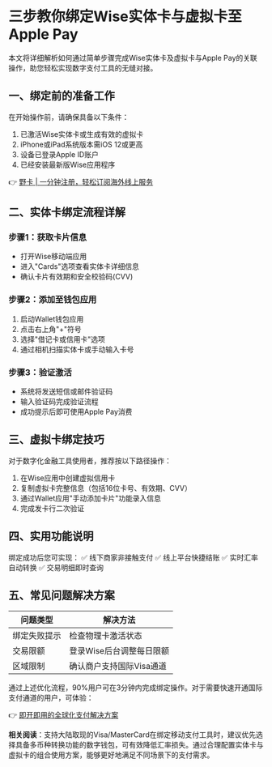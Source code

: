 # 三步教你绑定Wise实体卡与虚拟卡至Apple Pay

本文将详细解析如何通过简单步骤完成Wise实体卡及虚拟卡与Apple Pay的关联操作，助您轻松实现数字支付工具的无缝对接。

## 一、绑定前的准备工作
在开始操作前，请确保具备以下条件：
1. 已激活Wise实体卡或生成有效的虚拟卡
2. iPhone或iPad系统版本需iOS 12或更高
3. 设备已登录Apple ID账户
4. 已经安装最新版Wise应用程序

👉 [野卡 | 一分钟注册，轻松订阅海外线上服务](https://bbtdd.com/yeka)

## 二、实体卡绑定流程详解
### 步骤1：获取卡片信息
- 打开Wise移动端应用
- 进入"Cards"选项查看实体卡详细信息
- 确认卡片有效期和安全校验码(CVV)

### 步骤2：添加至钱包应用
1. 启动Wallet钱包应用
2. 点击右上角"+"符号
3. 选择"借记卡或信用卡"选项
4. 通过相机扫描实体卡或手动输入卡号

### 步骤3：验证激活
- 系统将发送短信或邮件验证码
- 输入验证码完成验证流程
- 成功提示后即可使用Apple Pay消费

## 三、虚拟卡绑定技巧
对于数字化金融工具使用者，推荐按以下路径操作：
1. 在Wise应用中创建虚拟信用卡
2. 复制虚拟卡完整信息（包括16位卡号、有效期、CVV）
3. 通过Wallet应用"手动添加卡片"功能录入信息
4. 完成发卡行二次验证

## 四、实用功能说明
绑定成功后您可实现：
✅ 线下商家非接触支付
✅ 线上平台快捷结账
✅ 实时汇率自动转换
✅ 交易明细即时查询

## 五、常见问题解决方案
| 问题类型 | 解决方法 |
|---------|----------|
| 绑定失败提示 | 检查物理卡激活状态 |
| 交易限额 | 登录Wise后台调整每日限额 |
| 区域限制 | 确认商户支持国际Visa通道 |

通过上述优化流程，90%用户可在3分钟内完成绑定操作。对于需要快速开通国际支付通道的用户，可体验：

👉 [即开即用的全球化支付解决方案](https://bbtdd.com/yeka)

**相关阅读**：支持大陆取现的Visa/MasterCard在绑定移动支付工具时，建议优先选择具备多币种转换功能的数字钱包，可有效降低汇率损失。通过合理配置实体卡与虚拟卡的组合使用方案，能够更好地满足不同场景下的支付需求。